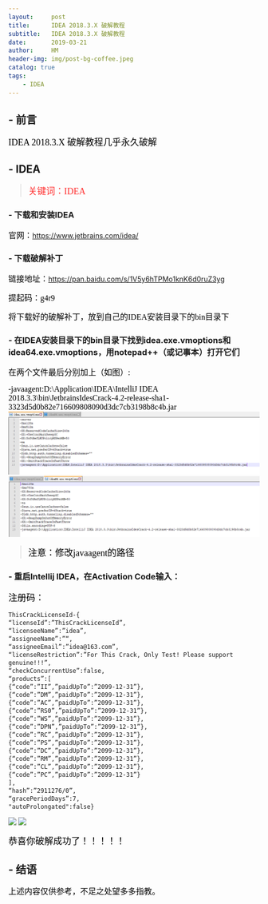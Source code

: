 ```yaml
---
layout:     post
title:      IDEA 2018.3.X 破解教程
subtitle:   IDEA 2018.3.X 破解教程
date:       2019-03-21
author:     HM
header-img: img/post-bg-coffee.jpeg
catalog: true
tags:
    - IDEA
---
```


## - 前言

<font color="#000000" size="4" face="宋体">IDEA 2018.3.X 破解教程几乎永久破解</font>

## - IDEA

><font color="#FF3030" size="4" face="宋体">关键词：IDEA</font>

### - 下载和安装IDEA

<font color="#000000" size="3" face="宋体">官网：</font><a href="https://www.jetbrains.com/idea/">https://www.jetbrains.com/idea/</a>

### - 下载破解补丁
<font color="#000000" size="3" face="宋体">链接地址：</font><a href="https://pan.baidu.com/s/1V5y6hTPMo1knK6d0ruZ3yg">https://pan.baidu.com/s/1V5y6hTPMo1knK6d0ruZ3yg</a>

<font color="#000000" size="3" face="宋体">提起码：g4r9</font>

<font color="#000000" size="3" face="宋体">将下载好的破解补丁，放到自己的IDEA安装目录下的bin目录下</font>

### - 在IDEA安装目录下的bin目录下找到idea.exe.vmoptions和idea64.exe.vmoptions，用notepad++（或记事本）打开它们

<font color="#000000" size="3" face="宋体">在两个文件最后分别加上（如图）:</font>

<font color="#000000" size="3" face="宋体">-javaagent:D:\Application\IDEA\IntelliJ IDEA 2018.3.3\bin\JetbrainsIdesCrack-4.2-release-sha1-3323d5d0b82e716609808090d3dc7cb3198b8c4b.jar</font>
<img src="/img/poj1.jpg"/>
<img src="/img/poj2.jpg"/>

><font color="#000000" size="4" face="宋体">注意：修改javaagent的路径 </font>

### - 重启Intellij IDEA，在Activation Code输入：

<font color="#000000" size="4" face="宋体">注册码：</font>

    ThisCrackLicenseId-{ 
    “licenseId”:”ThisCrackLicenseId”, 
    “licenseeName”:”idea”, 
    “assigneeName”:”“, 
    “assigneeEmail”:”idea@163.com”, 
    “licenseRestriction”:”For This Crack, Only Test! Please support genuine!!!”, 
    “checkConcurrentUse”:false, 
    “products”:[ 
    {“code”:”II”,”paidUpTo”:”2099-12-31”}, 
    {“code”:”DM”,”paidUpTo”:”2099-12-31”}, 
    {“code”:”AC”,”paidUpTo”:”2099-12-31”}, 
    {“code”:”RS0”,”paidUpTo”:”2099-12-31”}, 
    {“code”:”WS”,”paidUpTo”:”2099-12-31”}, 
    {“code”:”DPN”,”paidUpTo”:”2099-12-31”}, 
    {“code”:”RC”,”paidUpTo”:”2099-12-31”}, 
    {“code”:”PS”,”paidUpTo”:”2099-12-31”}, 
    {“code”:”DC”,”paidUpTo”:”2099-12-31”}, 
    {“code”:”RM”,”paidUpTo”:”2099-12-31”}, 
    {“code”:”CL”,”paidUpTo”:”2099-12-31”}, 
    {“code”:”PC”,”paidUpTo”:”2099-12-31”} 
    ], 
    “hash”:”2911276/0”, 
    “gracePeriodDays”:7, 
    "autoProlongated":false}

![](https://img-blog.csdn.net/20180318125832208)
![](https://img-blog.csdnimg.cn/20181227234348898.png?x-oss-process=image/watermark,type_ZmFuZ3poZW5naGVpdGk,shadow_10,text_aHR0cHM6Ly9ibG9nLmNzZG4ubmV0L2dhbnF1YW56aG9uZw==,size_16,color_FFFFFF,t_70)

<font color="#000000" size="4" face="宋体">恭喜你破解成功了！！！！！</font>

## - 结语

<font color="#000000" size="3" face="宋体">上述内容仅供参考，不足之处望多多指教。</font>


